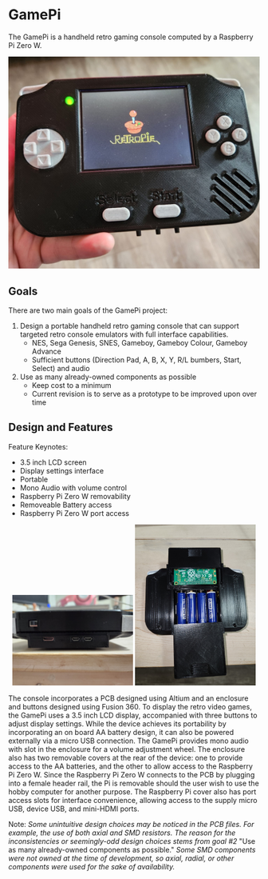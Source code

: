 # GamePi
The GamePi is a handheld retro gaming console computed by a Raspberry Pi Zero W.

![](images/GamePi.jpg)

## Goals

There are two main goals of the GamePi project:

1. Design a portable handheld retro gaming console that can support targeted retro console emulators with full interface capabilities.
    - NES, Sega Genesis, SNES, Gameboy, Gameboy Colour, Gameboy Advance
    - Sufficient buttons (Direction Pad, A, B, X, Y, R/L bumbers, Start, Select) and audio
2. Use as many already-owned components as possible
    - Keep cost to a minimum
    - Current revision is to serve as a prototype to be improved upon over time

## Design and Features
Feature Keynotes:
- 3.5 inch LCD screen
- Display settings interface
- Portable
- Mono Audio with volume control
- Raspberry Pi Zero W removability
- Removeable Battery access
- Raspberry Pi Zero W port access

<p align="center">
  <img src="images/GamePi_Top_IO.jpg" width="48%" />
  <img src="images/GamePi_Removable_Covers.jpg" width="48%" />
</p>

The console incorporates a PCB designed using Altium and an enclosure and buttons designed using Fusion 360. To display the retro video games, the GamePi uses a 3.5 inch LCD display, accompanied with three buttons to adjust display settings. While the device achieves its portability by incorporating an on board AA battery design, it can also be powered externally via a micro USB connection. The GamePi provides mono audio with slot in the enclosure for a volume adjustment wheel. The enclosure also has two removable covers at the rear of the device: one to provide access to the AA batteries, and the other to allow access to the Raspberry Pi Zero W. Since the Raspberry Pi Zero W connects to the PCB by plugging into a female header rail, the Pi is removable should the user wish to use the hobby computer for another purpose. The Raspberry Pi cover also has port access slots for interface convenience, allowing access to the supply micro USB, device USB, and mini-HDMI ports.

Note: _Some unintuitive design choices may be noticed in the PCB files. For example, the use of both axial and SMD resistors. The reason for the inconsistencies or seemingly-odd design choices stems from goal #2_ "Use as many already-owned components as possible." _Some SMD components were not owned at the time of development, so axial, radial, or other components were used for the sake of availability._
